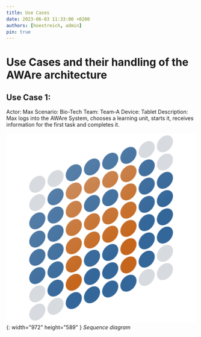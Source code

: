 ```yaml
---
title: Use Cases
date: 2023-06-03 11:33:00 +0200
authors: [hoestreich, admin]
pin: true
---
```


# Use Cases and their handling of the AWAre architecture

## Use Case 1:

Actor: Max
Scenario: Bio-Tech
Team: Team-A
Device: Tablet
Description:
Max logs into the AWAre System, chooses a learning unit, starts it, receives information for the first task and completes it.

![Sequence diagram](/assets/img/favicons/android-chrome-512x512.png){: width="972" height="589" }
_Sequence diagram_


